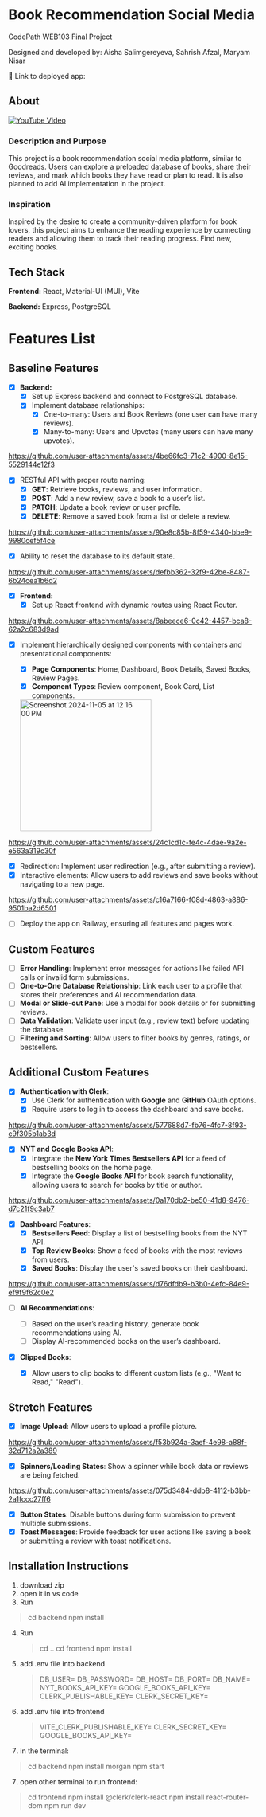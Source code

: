 # Book Recommendation Social Media

CodePath WEB103 Final Project

Designed and developed by: Aisha Salimgereyeva, Sahrish Afzal, Maryam Nisar

🔗 Link to deployed app:

## About

[![YouTube Video](https://img.youtube.com/vi/CQt7erndSao/0.jpg)](https://youtu.be/CQt7erndSao)

### Description and Purpose

This project is a book recommendation social media platform, similar to Goodreads. Users can explore a preloaded database of books, share their reviews, and mark which books they have read or plan to read. It is also planned to add AI implementation in the project.

### Inspiration

Inspired by the desire to create a community-driven platform for book lovers, this project aims to enhance the reading experience by connecting readers and allowing them to track their reading progress. Find new, exciting books.

## Tech Stack

**Frontend:** React, Material-UI (MUI), Vite

**Backend:** Express, PostgreSQL

# Features List

## Baseline Features

- [x] **Backend:**
  - [x] Set up Express backend and connect to PostgreSQL database.
  - [x] Implement database relationships:
    - [x] One-to-many: Users and Book Reviews (one user can have many reviews).
    - [x] Many-to-many: Users and Upvotes (many users can have many upvotes).

https://github.com/user-attachments/assets/4be66fc3-71c2-4900-8e15-5529144e12f3

- [x] RESTful API with proper route naming:
  - [x] **GET**: Retrieve books, reviews, and user information.
  - [x] **POST**: Add a new review, save a book to a user’s list.
  - [x] **PATCH**: Update a book review or user profile.
  - [x] **DELETE**: Remove a saved book from a list or delete a review.

https://github.com/user-attachments/assets/90e8c85b-8f59-4340-bbe9-9980cef5f4ce

- [x] Ability to reset the database to its default state.

https://github.com/user-attachments/assets/defbb362-32f9-42be-8487-6b24cea1b6d2

- [x] **Frontend:**
  - [x] Set up React frontend with dynamic routes using React Router.

https://github.com/user-attachments/assets/8abeece6-0c42-4457-bca8-62a2c683d9ad

- [x] Implement hierarchically designed components with containers and presentational components:

  - [x] **Page Components**: Home, Dashboard, Book Details, Saved Books, Review Pages.
  - [x] **Component Types**: Review component, Book Card, List components.

  <img width="264" alt="Screenshot 2024-11-05 at 12 16 00 PM" src="https://github.com/user-attachments/assets/62d28e9b-bcb9-4ce6-88ad-5730a6172864">

https://github.com/user-attachments/assets/24c1cd1c-fe4c-4dae-9a2e-e563a319c30f

- [x] Redirection: Implement user redirection (e.g., after submitting a review).
- [x] Interactive elements: Allow users to add reviews and save books without navigating to a new page.

https://github.com/user-attachments/assets/c16a7166-f08d-4863-a886-9501ba2d6501

- [ ] Deploy the app on Railway, ensuring all features and pages work.

## Custom Features

- [ ] **Error Handling**: Implement error messages for actions like failed API calls or invalid form submissions.
- [ ] **One-to-One Database Relationship**: Link each user to a profile that stores their preferences and AI recommendation data.
- [ ] **Modal or Slide-out Pane**: Use a modal for book details or for submitting reviews.
- [ ] **Data Validation**: Validate user input (e.g., review text) before updating the database.
- [ ] **Filtering and Sorting**: Allow users to filter books by genres, ratings, or bestsellers.

## Additional Custom Features

- [x] **Authentication with Clerk**:
  - [x] Use Clerk for authentication with **Google** and **GitHub** OAuth options.
  - [x] Require users to log in to access the dashboard and save books.

https://github.com/user-attachments/assets/577688d7-fb76-4fc7-8f93-c9f305b1ab3d

- [x] **NYT and Google Books API**:
  - [x] Integrate the **New York Times Bestsellers API** for a feed of bestselling books on the home page.
  - [x] Integrate the **Google Books API** for book search functionality, allowing users to search for books by title or author.

https://github.com/user-attachments/assets/0a170db2-be50-41d8-9476-d7c21f9c3ab7

- [x] **Dashboard Features**:
  - [x] **Bestsellers Feed**: Display a list of bestselling books from the NYT API.
  - [x] **Top Review Books**: Show a feed of books with the most reviews from users.
  - [x] **Saved Books**: Display the user's saved books on their dashboard.

https://github.com/user-attachments/assets/d76dfdb9-b3b0-4efc-84e9-ef9f9f62c0e2

- [ ] **AI Recommendations**:

  - [ ] Based on the user’s reading history, generate book recommendations using AI.
  - [ ] Display AI-recommended books on the user’s dashboard.

- [x] **Clipped Books**:
  - [x] Allow users to clip books to different custom lists (e.g., "Want to Read," "Read").

## Stretch Features

- [x] **Image Upload**: Allow users to upload a profile picture.

https://github.com/user-attachments/assets/f53b924a-3aef-4e98-a88f-32d712a2a389

- [x] **Spinners/Loading States**: Show a spinner while book data or reviews are being fetched.

https://github.com/user-attachments/assets/075d3484-ddb8-4112-b3bb-2a1fccc27ff6

- [x] **Button States**: Disable buttons during form submission to prevent multiple submissions.
- [x] **Toast Messages**: Provide feedback for user actions like saving a book or submitting a review with toast notifications.

## Installation Instructions

1.  download zip
2.  open it in vs code
3.  Run

> cd backend
> npm install

4.  Run

    > cd ..
    > cd frontend
    > npm install

5.  add .env file into backend

    > DB_USER=
    > DB_PASSWORD=
    > DB_HOST=
    > DB_PORT=
    > DB_NAME=
    > NYT_BOOKS_API_KEY=
    > GOOGLE_BOOKS_API_KEY=
    > CLERK_PUBLISHABLE_KEY=
    > CLERK_SECRET_KEY=

6.  add .env file into frontend

    > VITE_CLERK_PUBLISHABLE_KEY=
    > CLERK_SECRET_KEY=
    > GOOGLE_BOOKS_API_KEY=

7.  in the terminal:

> cd backend
> npm install morgan
> npm start

7.  open other terminal to run frontend:

> cd frontend
> npm install @clerk/clerk-react
> npm install react-router-dom
> npm run dev
